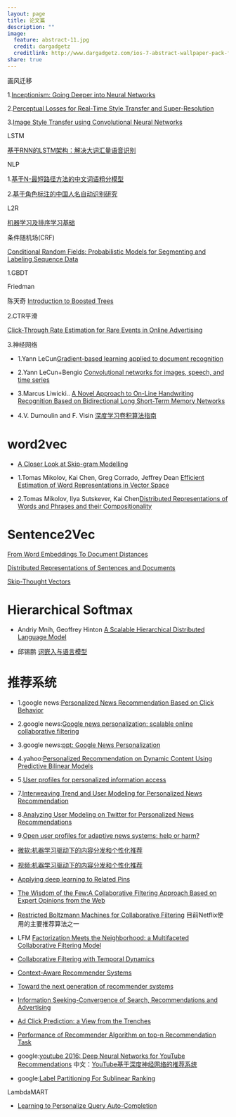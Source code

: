 ```yaml
---
layout: page
title: 论文篇 
description: ""
image:
  feature: abstract-11.jpg
  credit: dargadgetz
  creditlink: http://www.dargadgetz.com/ios-7-abstract-wallpaper-pack-for-iphone-5-and-ipod-touch-retina/
share: true
---
```


画风迁移

1.[Inceptionism: Going Deeper into Neural Networks](https://research.googleblog.com/2015/06/inceptionism-going-deeper-into-neural.html)

2.[Perceptual Losses for Real-Time Style Transfer and Super-Resolution](https://github.com/jcjohnson/fast-neural-style)

3.[Image Style Transfer using Convolutional Neural Networks](http://www.cv-foundation.org/openaccess/content_cvpr_2016/papers/Gatys_Image_Style_Transfer_CVPR_2016_paper.pdf)


LSTM

[基于RNN的LSTM架构：解决大词汇量语音识别](http://arxiv.org/pdf/1402.1128v1.pdf)

NLP

1.[基于N-最短路径方法的中文词语粗分模型](http://wenku.baidu.com/link?url=ZF6WHQdnzOGc1why-ke86hU6JQfgsvjHP2s7Vek1AAFeu1aY_QmKPlovF2e7F-L9S96rcd24aEOSdyAadX3wuhM_3oDIlsgKE0jLtnzKVSS)

2.[基于角色标注的中国人名自动识别研究](http://wenku.baidu.com/link?url=xVKmHHk8n7nUg2P8lI1yMx-nk6T-KTYvTiervGhleHNYy341o2LI8tlKD2qGbXdhHmEejdEF3oaMktEBvEFXklyA5JmMZfy7ap9p_Z47pbe)




L2R

[机器学习及排序学习基础](http://www.icst.pku.edu.cn/lcwm/course/WebDataMining/slides2012/8%E6%9C%BA%E5%99%A8%E5%AD%A6%E4%B9%A0%E5%8F%8A%E6%8E%92%E5%BA%8F%E5%AD%A6%E4%B9%A0%E5%9F%BA%E7%A1%80.pdf)


条件随机场(CRF)

[Conditional Random Fields: Probabilistic Models
for Segmenting and Labeling Sequence Data](http://repository.upenn.edu/cgi/viewcontent.cgi?article=1162&context=cis_papers)


1.GBDT 

Friedman [<Greedy Function Approximation: A Gradient Boosting Machine>](https://statweb.stanford.edu/~jhf/ftp/trebst.pdf)

陈天奇 [Introduction to Boosted Trees](http://homes.cs.washington.edu/~tqchen/pdf/BoostedTree.pdf)

2.CTR平滑

[Click-Through Rate Estimation for Rare Events in Online Advertising](http://www.cs.cmu.edu/~xuerui/papers/ctr.pdf)

3.神经网络

- 1.Yann LeCun[Gradient-based learning applied to document recognition](https://d3c33hcgiwev3.cloudfront.net/_d4267aa84a9339a0a646b0ce1bbcdbb7_Gradient-based-learning-applied-to-document-recognition.pdf?Expires=1479427200&Signature=j1yj7~V-O8jOKYUqwI7eMpHrvBLtGvuf7Zm4GiN53xuZIazcv~be8p1U35CdJfcSE-VnuOSSkRBmaMe7PDuDxSdVZQ4SVF4YNpsMfbNN-qgVOgVTxRjDRabRY3o3lidiqC8PMxHRWAwt2qwfKsAgBHIGItjkM3uc~J40sw6hCkY_&Key-Pair-Id=APKAJLTNE6QMUY6HBC5A)

- 2.Yann LeCun+Bengio [Convolutional networks for images, speech, and time series](https://d3c33hcgiwev3.cloudfront.net/_aa4a9a37ca0210d394d37b920c47498d_Convolutional-networks-for-images_-speech_-and-time-series.pdf?Expires=1479427200&Signature=Hii2TZ1qPK4tX3XnO55sZ4ZiS9o1umeEs23NMQ2WcSGDGSdhP65ShiY44vzYkrBI3fN~TSfdg2-8qApIvBwyfq1U-GbowhsLD-JMwk22g1U4xTOw5rJMOuVIxv70XnNoG0fTXZ6bGyb6E2Ht7M9wenMAmpB85vG029QZTVrFgXU_&Key-Pair-Id=APKAJLTNE6QMUY6HBC5A)

- 3.Marcus Liwicki.. [A Novel Approach to On-Line Handwriting Recognition Based on Bidirectional Long Short-Term Memory Networks](https://d3c33hcgiwev3.cloudfront.net/_d987358800be8ba8c30d517b74f9b23d_A-novel-approach-to-on-line-handwriting-recognition-based-on-bidirectional-long-short-term-memory-networks.pdf?Expires=1479945600&Signature=Gtyt0K8mP-hDwXC3UKTomU6QhLfjjRlTmnupV0o9RxDJSdzjB06ydecF91GT2hNotUGTGadMVLXOm6dZfeOTiu17SrK8eMxpbL3rHXq8w37vz42hav4-P43vt2EgYvt93zrCaobMCI7K6kNkrGxdscBZHtAG5X9Vj3bWLi7DMpw_&Key-Pair-Id=APKAJLTNE6QMUY6HBC5A)

- 4.V. Dumoulin and F. Visin [深度学习卷积算法指南](https://arxiv.org/pdf/1603.07285v1.pdf)

# word2vec

- [A Closer Look at Skip-gram Modelling ](http://homepages.inf.ed.ac.uk/ballison/pdf/lrec_skipgrams.pdf)

- 1.Tomas Mikolov, Kai Chen, Greg Corrado, Jeffrey Dean
 [Efficient Estimation of Word Representations in Vector Space](https://arxiv.org/pdf/1301.3781v3.pdf)
- 2.Tomas Mikolov, Ilya Sutskever, Kai Chen[Distributed Representations of Words and Phrases and their Compositionality](https://papers.nips.cc/paper/5021-distributed-representations-of-words-and-phrases-and-their-compositionality.pdf) 

# Sentence2Vec

[From Word Embeddings To Document Distances](http://jmlr.org/proceedings/papers/v37/kusnerb15.pdf)

[Distributed Representations of Sentences and Documents](http://cs.stanford.edu/~quocle/paragraph_vector.pdf)

[Skip-Thought Vectors](https://arxiv.org/pdf/1506.06726v1.pdf)

# Hierarchical Softmax

- Andriy Mnih, Geoffrey Hinton [A Scalable Hierarchical Distributed Language Model](http://www.cs.toronto.edu/~amnih/papers/hlbl_final.pdf)

- 邱锡鹏 [词嵌入与语言模型](https://nndl.github.io/ch10.pdf)


# 推荐系统

- 1.google news:[Personalized News Recommendation Based on Click Behavior ](https://static.googleusercontent.com/media/research.google.com/zh-CN//pubs/archive/35599.pdf)
- 2.google news:[Google news personalization: scalable online collaborative filtering](http://wwwconference.org/www2007/papers/paper570.pdf)
- 3.google news:[ppt: Google News Personalization](http://cseweb.ucsd.edu/~elkan/291spring2008/jerry.pdf)
- 4.yahoo:[Personalized Recommendation on Dynamic Content Using Predictive Bilinear Models](http://www.wwwconference.org/www2009/proceedings/pdf/p691.pdf)
- 5.[User profiles for personalized information access](http://citeseerx.ist.psu.edu/viewdoc/download?doi=10.1.1.86.6516&rep=rep1&type=pdf)

- 7.[Interweaving Trend and User Modeling for Personalized News Recommendation](http://fabianabel.de/papers/2011-wis-twitter-trends-web-intelligence_short.pdf)
- 8.[Analyzing User Modeling on Twitter for Personalized News Recommendations](http://fabianabel.de/papers/2011-wis-twitter-um-umap.pdf)

- 9.[Open user profiles for adaptive news systems: help or harm?](http://www.www2007.org/papers/paper602.pdf)

- [微软:机器学习驱动下的内容分发和个性化推荐](https://pan.baidu.com/s/1pL2g2hX)
- [视频:机器学习驱动下的内容分发和个性化推荐](https://pan.baidu.com/s/1jIx6Rky)

- [Applying deep learning to Related Pins](https://engineering.pinterest.com/blog/applying-deep-learning-related-pins)

- [The Wisdom of the Few:A Collaborative Filtering Approach Based on Expert Opinions from the Web](http://www.nuriaoliver.com/recsys/wisdomFew_sigir09.pdf)

- [Restricted Boltzmann Machines for Collaborative Filtering](http://www.machinelearning.org/proceedings/icml2007/papers/407.pdf) 目前Netflix使用的主要推荐算法之一

- LFM [Factorization Meets the Neighborhood: a Multifaceted Collaborative Filtering Model](http://www.inf.ed.ac.uk/teaching/courses/dme/studpres0910/DME-presentation-final.pdf)

- [Collaborative Filtering with Temporal Dynamics](http://sydney.edu.au/engineering/it/~josiah/lemma/kdd-fp074-koren.pdf)

- [Context-Aware Recommender Systems](http://ids.csom.umn.edu/faculty/gedas/NSFCareer/CARS-chapter-2010.pdf)

- [Toward the next generation of recommender systems](http://pages.stern.nyu.edu/~atuzhili/pdf/TKDE-Paper-as-Printed.pdf)

- [Information Seeking-Convergence of Search, Recommendations and Advertising](http://www.docin.com/p-1428852734.html)

- [Ad Click Prediction: a View from the Trenches](https://www.eecs.tufts.edu/~dsculley/papers/ad-click-prediction.pdf)

- [Performance of Recommender Algorithm on top-n Recommendation Task](https://www.researchgate.net/publication/221141030_Performance_of_recommender_algorithms_on_top-N_recommendation_tasks)

- google:[youtube 2016: Deep Neural Networks for YouTube Recommendations](https://static.googleusercontent.com/media/research.google.com/zh-CN//pubs/archive/45530.pdf) 中文：[YouTube基于深度神经网络的推荐系统](http://mp.weixin.qq.com/s?__biz=MzA5NzkxMzg1Nw==&mid=2653160648&idx=1&sn=9dc76c587452f6e13ef835bed48cde4a&scene=0)
- google:[Label Partitioning For Sublinear Ranking](http://www.thespermwhale.com/jaseweston/papers/label_partitioner.pdf)



LambdaMART

- [Learning to Personalize Query Auto-Completion](https://www.microsoft.com/en-us/research/wp-content/uploads/2013/01/SIGIR2013-Shokouhi-PersonalizedQAC.pdf)
